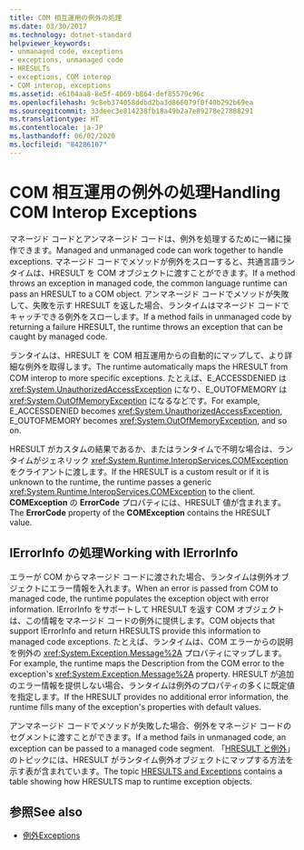 ```yaml
---
title: COM 相互運用の例外の処理
ms.date: 03/30/2017
ms.technology: dotnet-standard
helpviewer_keywords:
- unmanaged code, exceptions
- exceptions, unmanaged code
- HRESULTs
- exceptions, COM interop
- COM interop, exceptions
ms.assetid: e6104aa8-8e5f-4069-b864-def85579c96c
ms.openlocfilehash: 9c8eb374058ddbd2ba3d866079f0f40b292b69ea
ms.sourcegitcommit: 33deec3e814238fb18a49b2a7e89278e27888291
ms.translationtype: HT
ms.contentlocale: ja-JP
ms.lasthandoff: 06/02/2020
ms.locfileid: "84286107"
---
```

# <a name="handling-com-interop-exceptions"></a><span data-ttu-id="1e26a-102">COM 相互運用の例外の処理</span><span class="sxs-lookup"><span data-stu-id="1e26a-102">Handling COM Interop Exceptions</span></span>
<span data-ttu-id="1e26a-103">マネージド コードとアンマネージド コードは、例外を処理するために一緒に操作できます。</span><span class="sxs-lookup"><span data-stu-id="1e26a-103">Managed and unmanaged code can work together to handle exceptions.</span></span> <span data-ttu-id="1e26a-104">マネージド コードでメソッドが例外をスローすると、共通言語ランタイムは、HRESULT を COM オブジェクトに渡すことができます。</span><span class="sxs-lookup"><span data-stu-id="1e26a-104">If a method throws an exception in managed code, the common language runtime can pass an HRESULT to a COM object.</span></span> <span data-ttu-id="1e26a-105">アンマネージド コードでメソッドが失敗して、失敗を示す HRESULT を返した場合、ランタイムはマネージド コードでキャッチできる例外をスローします。</span><span class="sxs-lookup"><span data-stu-id="1e26a-105">If a method fails in unmanaged code by returning a failure HRESULT, the runtime throws an exception that can be caught by managed code.</span></span>  
  
 <span data-ttu-id="1e26a-106">ランタイムは、HRESULT を COM 相互運用からの自動的にマップして、より詳細な例外を取得します。</span><span class="sxs-lookup"><span data-stu-id="1e26a-106">The runtime automatically maps the HRESULT from COM interop to more specific exceptions.</span></span> <span data-ttu-id="1e26a-107">たとえば、E_ACCESSDENIED は <xref:System.UnauthorizedAccessException> になり、E_OUTOFMEMORY は <xref:System.OutOfMemoryException> になるなどです。</span><span class="sxs-lookup"><span data-stu-id="1e26a-107">For example, E_ACCESSDENIED becomes <xref:System.UnauthorizedAccessException>, E_OUTOFMEMORY becomes <xref:System.OutOfMemoryException>, and so on.</span></span>  
  
 <span data-ttu-id="1e26a-108">HRESULT がカスタムの結果であるか、またはランタイムで不明な場合は、ランタイムがジェネリック <xref:System.Runtime.InteropServices.COMException> をクライアントに渡します。</span><span class="sxs-lookup"><span data-stu-id="1e26a-108">If the HRESULT is a custom result or if it is unknown to the runtime, the runtime passes a generic <xref:System.Runtime.InteropServices.COMException> to the client.</span></span> <span data-ttu-id="1e26a-109">**COMException** の **ErrorCode** プロパティには、HRESULT 値が含まれます。</span><span class="sxs-lookup"><span data-stu-id="1e26a-109">The **ErrorCode** property of the **COMException** contains the HRESULT value.</span></span>  
  
## <a name="working-with-ierrorinfo"></a><span data-ttu-id="1e26a-110">IErrorInfo の処理</span><span class="sxs-lookup"><span data-stu-id="1e26a-110">Working with IErrorInfo</span></span>  
 <span data-ttu-id="1e26a-111">エラーが COM からマネージド コードに渡された場合、ランタイムは例外オブジェクトにエラー情報を入れます。</span><span class="sxs-lookup"><span data-stu-id="1e26a-111">When an error is passed from COM to managed code, the runtime populates the exception object with error information.</span></span> <span data-ttu-id="1e26a-112">IErrorInfo をサポートして HRESULT を返す COM オブジェクトは、この情報をマネージド コードの例外に提供します。</span><span class="sxs-lookup"><span data-stu-id="1e26a-112">COM objects that support IErrorInfo and return HRESULTS provide this information to managed code exceptions.</span></span> <span data-ttu-id="1e26a-113">たとえば、ランタイムは、COM エラーからの説明を例外の <xref:System.Exception.Message%2A> プロパティにマップします。</span><span class="sxs-lookup"><span data-stu-id="1e26a-113">For example, the runtime maps the Description from the COM error to the exception's <xref:System.Exception.Message%2A> property.</span></span> <span data-ttu-id="1e26a-114">HRESULT が追加のエラー情報を提供しない場合、ランタイムは例外のプロパティの多くに既定値を指定します。</span><span class="sxs-lookup"><span data-stu-id="1e26a-114">If the HRESULT provides no additional error information, the runtime fills many of the exception's properties with default values.</span></span>  
  
 <span data-ttu-id="1e26a-115">アンマネージド コードでメソッドが失敗した場合、例外をマネージド コードのセグメントに渡すことができます。</span><span class="sxs-lookup"><span data-stu-id="1e26a-115">If a method fails in unmanaged code, an exception can be passed to a managed code segment.</span></span> <span data-ttu-id="1e26a-116">「[HRESULT と例外](../../framework/interop/how-to-map-hresults-and-exceptions.md)」のトピックには、HRESULT がランタイム例外オブジェクトにマップする方法を示す表が含まれています。</span><span class="sxs-lookup"><span data-stu-id="1e26a-116">The topic [HRESULTS and Exceptions](../../framework/interop/how-to-map-hresults-and-exceptions.md) contains a table showing how HRESULTS map to runtime exception objects.</span></span>  

## <a name="see-also"></a><span data-ttu-id="1e26a-117">参照</span><span class="sxs-lookup"><span data-stu-id="1e26a-117">See also</span></span>

- [<span data-ttu-id="1e26a-118">例外</span><span class="sxs-lookup"><span data-stu-id="1e26a-118">Exceptions</span></span>](index.md)
